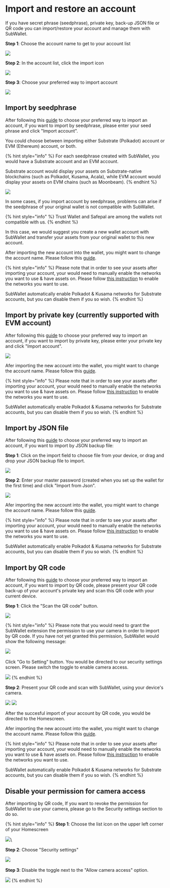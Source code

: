 # Import and restore an account

If you have secret phrase (seedphrase), private key, back-up JSON file or QR code you can import/restore your account and manage them with SubWallet.

**Step 1**: Choose the account name to get to your account list

![](<../../.gitbook/assets/image (12) (1) (2).png>)

**Step 2**: In the account list, click the import icon&#x20;

![](<../../.gitbook/assets/image (17) (2) (1).png>)

**Step 3**: Choose your preferred way to import account

![](<../../.gitbook/assets/image (15) (2) (1).png>)



## Import by seedphrase

After following this [guide](broken-reference) to choose your preferred way to import an account, if you want to import by seedphrase, please enter your seed phrase and click "Import account".&#x20;

You could choose between importing either Substrate (Polkadot) account or EVM (Ethereum) account, or both.&#x20;

{% hint style="info" %}
For each seedphrase created with SubWallet, you would have a Substrate account and an EVM account.&#x20;

Substrate account would display your assets on Substrate-native blockchains (such as Polkadot, Kusama, Acala), while EVM account would display your assets on EVM chains (such as Moonbeam).&#x20;
{% endhint %}

![](<../../.gitbook/assets/image (25) (2) (1).png>)

In some cases, if you import account by seedphrase, problems can arise if the seedphrase of your original wallet is not compatible with SubWallet.&#x20;

{% hint style="info" %}
Trust Wallet and Safepal are among the wallets not compatible with us.&#x20;
{% endhint %}

In this case, we would suggest you create a new wallet account with SubWallet and transfer your assets from your original wallet to this new account.&#x20;

After importing the new account into the wallet, you might want to change the account name. Please follow this [guide](broken-reference).

{% hint style="info" %}
Please note that in order to see your assets after importing your account, your would need to manually enable the networks you want to use & have assets on. Please follow [this instruction](broken-reference) to enable the networks you want to use.

SubWallet automatically enable Polkadot & Kusama networks for Substrate accounts, but you can disable them if you so wish.&#x20;
{% endhint %}

##

## Import by private key (currently supported with EVM account)

After following this [guide](broken-reference) to choose your preferred way to import an account, if you want to import by private key, please enter your  private key and click "Import account".

![](<../../.gitbook/assets/image (1) (1) (2).png>)

Afer importing the new account into the wallet, you might want to change the account name. Please follow this [guide](broken-reference).

{% hint style="info" %}
Please note that in order to see your assets after importing your account, your would need to manually enable the networks you want to use & have assets on. Please follow [this instruction](broken-reference) to enable the networks you want to use.

SubWallet automatically enable Polkadot & Kusama networks for Substrate accounts, but you can disable them if you so wish.
{% endhint %}

##

## Import by JSON file

After following this [guide](broken-reference) to choose your preferred way to import an account, if you want to import by JSON backup file:

**Step 1**: Click on the import field to choose file from your device, or drag and drop your JSON backup file to import.

![](<../../.gitbook/assets/image (10) (1) (2) (1).png>)

**Step 2**: Enter your master password (created when you set up the wallet for the first time) and click "Import from Json".&#x20;

![](<../../.gitbook/assets/image (23) (1) (2).png>)

Afer importing the new account into the wallet, you might want to change the account name. Please follow this [guide](broken-reference).

{% hint style="info" %}
Please note that in order to see your assets after importing your account, your would need to manually enable the networks you want to use & have assets on. Please follow [this instruction](broken-reference) to enable the networks you want to use.

SubWallet automatically enable Polkadot & Kusama networks for Substrate accounts, but you can disable them if you so wish.
{% endhint %}

##

## Import by QR code

After following this [guide](broken-reference) to choose your preferred way to import an account, if you want to import by QR code, please present your QR code back-up of your account's private key and scan this QR code with your current device.&#x20;



**Step 1**: Click the "Scan the QR code" button.

![](<../../.gitbook/assets/image (20) (2).png>)

{% hint style="info" %}
Please note that you would need to grant the SubWallet extension the permission to use your camera in order to import by QR code. If you have not yet granted this permission, SubWallet would show the following message:

![](<../../.gitbook/assets/image (7) (3) (1).png>)\
\
Click "Go to Setting" button. You would be directed to our security settings screen. Please switch the toggle to enable camera access.&#x20;

![](<../../.gitbook/assets/image (24) (1) (2).png>)
{% endhint %}



**Step 2**: Present your QR code and scan with SubWallet, using your device's camera.&#x20;

![](<../../.gitbook/assets/image (1) (1).png>) ![](broken-reference)

After the succesful import of your account by QR code, you would be directed to the Homescreen.&#x20;

Afer importing the new account into the wallet, you might want to change the account name. Please follow this [guide](broken-reference).

{% hint style="info" %}
Please note that in order to see your assets after importing your account, your would need to manually enable the networks you want to use & have assets on. Please follow [this instruction](broken-reference) to enable the networks you want to use.

SubWallet automatically enable Polkadot & Kusama networks for Substrate accounts, but you can disable them if you so wish.
{% endhint %}

## Disable your permission for camera access

After importing by QR code, If you want to revoke the permission for SubWallet to use your camera, please go to the Security settings section to do so.

{% hint style="info" %}
**Step 1**: Choose the list icon on the upper left corner of your Homescreen

![](<../../.gitbook/assets/image (22) (1) (2).png>)\


**Step 2**: Choose "Security settings"

![](<../../.gitbook/assets/image (13) (2).png>)\
\
**Step 3**: Disable the toggle next to the "Allow camera access" option.&#x20;

![](<../../.gitbook/assets/image (26) (2).png>)
{% endhint %}
